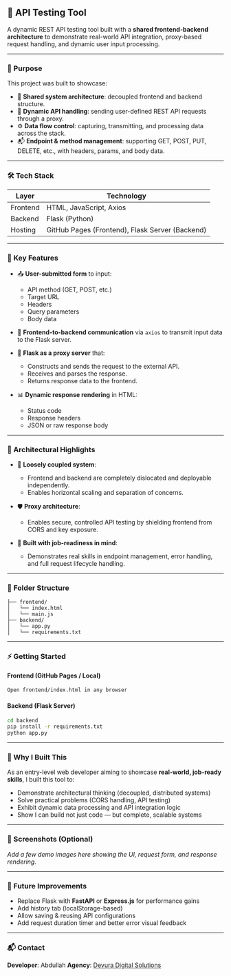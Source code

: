 ## 🚀 API Testing Tool

A dynamic REST API testing tool built with a **shared frontend-backend architecture** to demonstrate real-world API integration, proxy-based request handling, and dynamic user input processing.

---

### 📌 Purpose

This project was built to showcase:

* 🔄 **Shared system architecture**: decoupled frontend and backend structure.
* 🔧 **Dynamic API handling**: sending user-defined REST API requests through a proxy.
* ⚙️ **Data flow control**: capturing, transmitting, and processing data across the stack.
* 📬 **Endpoint & method management**: supporting GET, POST, PUT, DELETE, etc., with headers, params, and body data.

---

### 🛠 Tech Stack

| Layer    | Technology                                      |
| -------- | ----------------------------------------------- |
| Frontend | HTML, JavaScript, Axios                         |
| Backend  | Flask (Python)                                  |
| Hosting  | GitHub Pages (Frontend), Flask Server (Backend) |

---

### 🧠 Key Features

* 📤 **User-submitted form** to input:

  * API method (GET, POST, etc.)
  * Target URL
  * Headers
  * Query parameters
  * Body data

* 📡 **Frontend-to-backend communication** via `axios` to transmit input data to the Flask server.

* 🔀 **Flask as a proxy server** that:

  * Constructs and sends the request to the external API.
  * Receives and parses the response.
  * Returns response data to the frontend.

* 📊 **Dynamic response rendering** in HTML:

  * Status code
  * Response headers
  * JSON or raw response body

---

### 🧱 Architectural Highlights

* 🔗 **Loosely coupled system**:

  * Frontend and backend are completely dislocated and deployable independently.
  * Enables horizontal scaling and separation of concerns.

* 🛡️ **Proxy architecture**:

  * Enables secure, controlled API testing by shielding frontend from CORS and key exposure.

* 🧰 **Built with job-readiness in mind**:

  * Demonstrates real skills in endpoint management, error handling, and full request lifecycle handling.

---

### 📁 Folder Structure

```
├── frontend/
│   └── index.html
│   └── main.js
├── backend/
│   └── app.py
│   └── requirements.txt
```

---

### ⚡ Getting Started

#### Frontend (GitHub Pages / Local)

```bash
Open frontend/index.html in any browser
```

#### Backend (Flask Server)

```bash
cd backend
pip install -r requirements.txt
python app.py
```

---

### 🎯 Why I Built This

As an entry-level web developer aiming to showcase **real-world, job-ready skills**, I built this tool to:

* Demonstrate architectural thinking (decoupled, distributed systems)
* Solve practical problems (CORS handling, API testing)
* Exhibit dynamic data processing and API integration logic
* Show I can build not just code — but complete, scalable systems

---

### 📸 Screenshots (Optional)

*Add a few demo images here showing the UI, request form, and response rendering.*

---

### 📂 Future Improvements

* Replace Flask with **FastAPI** or **Express.js** for performance gains
* Add history tab (localStorage-based)
* Allow saving & reusing API configurations
* Add request duration timer and better error visual feedback

---

### 📬 Contact

**Developer**: Abdullah
**Agency**: [Devura Digital Solutions](https://devura.kesug.com)
